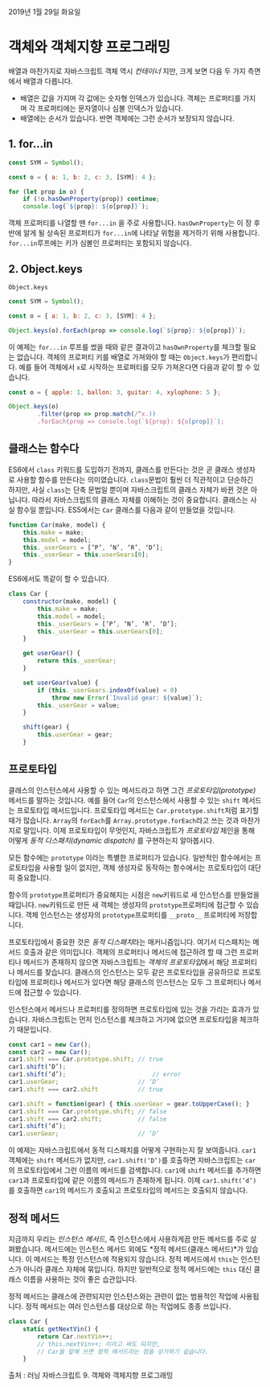 2019년 1월 29일 화요일

# 객체와 객체지향 프로그래밍

배열과 마찬가지로 자바스크립트 객체 역시 *컨테이너* 지만, 크게 보면 다음 두 가지 측면에서 배열과 다릅니다.
* 배열은 값을 가지며 각 값에는 숫자형 인덱스가 있습니다. 객체는 프로퍼티를 가지며 각 프로퍼티에는 문자열이나 심볼 인덱스가 있습니다.
* 배열에는 순서가 있습니다. 반면 객체에는 그런 순서가 보장되지 않습니다.

## 1. for...in
```javascript
const SYM = Symbol();

const o = { a: 1, b: 2, c: 3, [SYM]: 4 };

for (let prop in o) {
	if (!o.hasOwnProperty(prop)) continue;
	console.log(`${prop}: ${o[prop]}`);
```

객체 프로퍼티를 나열할 땐 `for...in` 을 주로 사용합니다. `hasOwnProperty`는 이 장 후반에 알게 될 상속된 프로퍼티가 `for...in`에 나타날 위험을 제거하기 위해 사용합니다.
`for...in`루프에는 키가 심볼인 프로퍼티는 포함되지 않습니다.

## 2. Object.keys
`Object.keys`

```javascript
const SYM = Symbol();

const o = { a: 1, b: 2, c: 3, [SYM]: 4 };

Object.keys(o).forEach(prop => console.log(`${prop}: ${o[prop]}`);
```

이 예제는 `for...in` 루프를 썼을 때와 같은 결과이고 `hasOwnProperty`를 체크할 필요는 없습니다. 객체의 프로퍼티 키를 배열로 가져와야 할 때는 `Object.keys`가 편리합니다. 예를 들어 객체에서 `x`로 시작하는 프로퍼티를 모두 가져온다면 다음과 같이 할 수 있습니다.

```javascript
const o = { apple: 1, ballon: 3, guitar: 4, xylophone: 5 };

Object.keys(o)
		.filter(prop => prop.match(/^x.))
		.forEach(prop => console.log(`${prop}: ${o[prop]}`);
```

## 클래스는 함수다
ES6에서 `class` 키워드를 도입하기 전까지, 클래스를 만든다는 것은 곧 클래스 생성자로 사용할 함수를 만든다는 의미였습니다. `class`문법이 훨씬 더 직관적이고 단순하긴 하지만, 사실 `class`는 단축 문법일 뿐이며 자바스크립트의 클래스 자체가 바뀐 것은 아닙니다. 따라서 자바스크립트의 클래스 자체를 이해하는 것이 중요합니다.
클래스는 사실 함수일 뿐입니다. ES5에서는 `Car` 클래스를 다음과 같이 만들었을 것입니다.
```javascript
function Car(make, model) {
	this.make = make;
	this.model = model;
	this._userGears = [‘P’, ‘N’, ‘R’, ‘D’];
	this._userGear = this.userGears[0];
}
```

ES6에서도 똑같이 할 수 있습니다.

```javascript
class Car {
	constructor(make, model) {
		this.make = make;
		this.model = model;
		this._userGears = [‘P’, ‘N’, ‘R’, ‘D’];
		this._userGear = this.userGears[0];
	}

	get userGear() {
		return this._userGear;
	}

	set userGear(value) {
		if (this._userGears.indexOf(value) < 0)
			throw new Error(`Invalid gear: ${value}`);
		this._userGear = value;
	}

	shift(gear) {
		this.userGear = gear;
	}
```

## 프로토타입
클래스의 인스턴스에서 사용할 수 있는 메서드라고 하면 그건 *프로토타입(prototype)* 메서드를 말하는 것입니다. 예를 들어 `Car`의 인스턴스에서 사용할 수 있는 `shift` 메서드는 프로토타입 메서드입니다. 프로토타입 메서드는 `Car.prototype.shift`처럼 표기할 때가 많습니다. `Array`의  `forEach`를 `Array.prototype.forEach`라고 쓰는 것과 마찬가지로 말입니다. 이제 프로토타입이 무엇인지, 자바스크립트가 *프로토타입* 체인을 통해 어떻게 *동적 디스패치(dynamic dispatch)* 를 구현하는지 알아봅시다.

모든 함수에는 `prototype` 이라는 특별한 프로퍼티가 있습니다. 일반적인 함수에서는 프로토타입을 사용할 일이 없지만, 객체 생성자로 동작하는 함수에서는 프로토타입이 대단히 중요합니다. 

함수의 `prototype`프로퍼티가 중요해지는 시점은 `new`키워드로 새 인스턴스를 만들었을 때입니다. `new`키워드로 만든 새 객체는 생성자의 `prototype`프로퍼티에 접근할 수 있습니다. 객체 인스턴스는 생성자의 `prototype`프로퍼티를 `__proto__` 프로퍼티에 저장합니다.

프로토타입에서 중요한 것은 *동적 디스패치*라는 매커니즘입니다. 여기서 디스패치는 메서드 호출과 같은 의미입니다. 객체의 프로퍼티나 메서드에 접근하려 할 때 그런 프로퍼티나 메서드가 존재하지 않으면 자바스크립트는 *객체의 프로토타입*에서 해당 프로퍼티나 메서드를 찾습니다. 클래스의 인스턴스는 모두 같은 프로토타입을 공유하므로 프로토타입에 프로퍼티나 메서드가 있다면 해당 클래스의 인스턴스는 모두 그 프로퍼티나 메서드에 접근할 수 있습니다.

인스턴스에서 메서드나 프로퍼티를 정의하면 프로토타입에 있는 것을 가리는 효과가 있습니다. 자바스크립트는 먼저 인스턴스를 체크하고 거기에 없으면 프로토타입을 체크하기 때문입니다.

```javascript
const car1 = new Car();
const car2 = new Car();
car1.shift === Car.prototype.shift;	// true
car1.shift(‘D’);
car1.shift(‘d’);						// error
car1.userGear;						// ‘D’
car1.shift === car2.shift			// true

car1.shift = function(gear) { this.userGear = gear.toUpperCase(); }
car1.shift === Car.prototype.shift;	// false
car1.shift === car2.shift;			// false
car1.shift(‘d’);
car1.userGear;						// ‘D’
```

이 예제는 자바스크립트에서 동적 디스패치를 어떻게 구현하는지 잘 보여줍니다. `car1` 객체에는 `shift` 메서드가 없지만,  `car1.shift(‘D’)`를 호출하면 자바스크립트는  `car`의 프로토타입에서 그런 이름의 메서드를 검색합니다.  `car1`에  `shift` 메서드를 추가하면  `car1`과 프로토타입에 같은 이름의 메서드가 존재하게 됩니다. 이제  `car1.shift(‘d’)` 를 호출하면  `car1`의 메서드가 호출되고 프로토타입의 메서드는 호출되지 않습니다.

## 정적 메서드
지금까지 우리는 *인스턴스 메서드*, 즉 인스턴스에서 사용하게끔 만든 메서드를 주로 살펴봤습니다. 메서드에는 인스턴스 메서드 외에도 *정적 메서드(클래스 메서드)*가 있습니다. 이 메서드는 특정 인스턴스에 적용되지 않습니다. 정적 메서드에서 `this`는 인스턴스가 아니라 클래스 자체에 묶입니다. 하지만 일반적으로 정적 메서드에는 `this` 대신 클래스 이름을 사용하는 것이 좋은 습관입니다. 

정적 메서드는 클래스에 관련되지만 인스턴스와는 관련이 없는 범용적인 작업에 사용됩니다. 정적 메서드는 여러 인스턴스를 대상으로 하는 작업에도 종종 쓰입니다.

```javascript
class Car {
	static getNextVin() {
		return Car.nextVin++;
		// this.nextVin++; 이라고 써도 되지만,
		// Car을 앞에 쓰면 정적 메서드라는 점을 상기하기 쉽습니다.
	}
```

출처 : 러닝 자바스크립트 9. 객체와 객체지향 프로그래밍 
